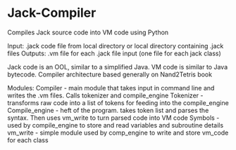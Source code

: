 # Jack-Compiler
Compiles Jack source code into VM code using Python

Input: .jack code file from local directory or local directory containing .jack files
Outputs: .vm file for each .jack file input (one file for each jack class)

Jack code is an OOL, similar to a simplified Java. VM code is similar to Java bytecode. Compiler architecture based generally on Nand2Tetris book

Modules:
Compiler - main module that takes input in command line and writes the .vm files. Calls tokenizer and compile_engine
Tokenizer - transforms raw code into a list of tokens for feeding into the compile_engine
Compile_engine - heft of the program. takes token list and parses the syntax. Then uses vm_write to turn parsed code into VM code
Symbols - used by compile_engine to store and read variables and subroutine details
vm_write - simple module used by comp_engine to write and store vm_code for each class

